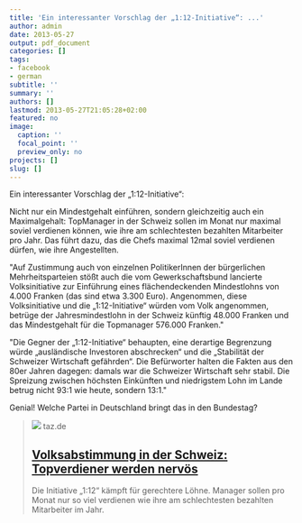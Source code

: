 ```yaml
---
title: 'Ein interessanter Vorschlag der „1:12-Initiative“: ...'
author: admin
date: 2013-05-27
output: pdf_document
categories: []
tags:
- facebook
- german
subtitle: ''
summary: ''
authors: []
lastmod: 2013-05-27T21:05:28+02:00
featured: no
image:
  caption: ''
  focal_point: ''
  preview_only: no
projects: []
slug: []
---
```

Ein interessanter Vorschlag der „1:12-Initiative“:

Nicht nur ein Mindestgehalt einführen, sondern gleichzeitig auch ein Maximalgehalt:
TopManager in der Schweiz sollen im Monat nur maximal soviel verdienen können, wie ihre am schlechtesten bezahlten Mitarbeiter pro Jahr. Das führt dazu, das die Chefs maximal 12mal soviel verdienen dürfen, wie ihre Angestellten. 

"Auf Zustimmung auch von einzelnen PolitikerInnen der bürgerlichen Mehrheitsparteien stößt auch die vom Gewerkschaftsbund lancierte Volksinitiative zur Einführung eines flächendeckenden Mindestlohns von 4.000 Franken (das sind etwa 3.300 Euro). Angenommen, diese Volksinitiative und die „1:12-Initiative“ würden vom Volk angenommen, betrüge der Jahresmindestlohn in der Schweiz künftig 48.000 Franken und das Mindestgehalt für die Topmanager 576.000 Franken."

"Die Gegner der „1:12-Initiative“ behaupten, eine derartige Begrenzung würde „ausländische Investoren abschrecken“ und die „Stabilität der Schweizer Wirtschaft gefährden“. Die Befürworter halten die Fakten aus den 80er Jahren dagegen: damals war die Schweizer Wirtschaft sehr stabil. Die Spreizung zwischen höchsten Einkünften und niedrigstem Lohn im Lande betrug nicht 93:1 wie heute, sondern 13:1."

Genial! Welche Partei in Deutschland bringt das in den Bundestag?
> [![](https://taz.de/picture/159804/948/13052206_schweiz_dpa.jpg)](http://www.taz.de/!116682/)
> taz.de
> ## [Volksabstimmung in der Schweiz: Topverdiener werden nervös](http://www.taz.de/!116682/)
>
>Die Initiative „1:12“ kämpft für gerechtere Löhne. Manager sollen pro Monat nur so viel verdienen wie ihre am schlechtesten bezahlten Mitarbeiter im Jahr.

